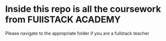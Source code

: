 # Inside this repo is all the coursework from FUllSTACK ACADEMY

Please navigate to the appropriate folder if you are a fullstack teacher